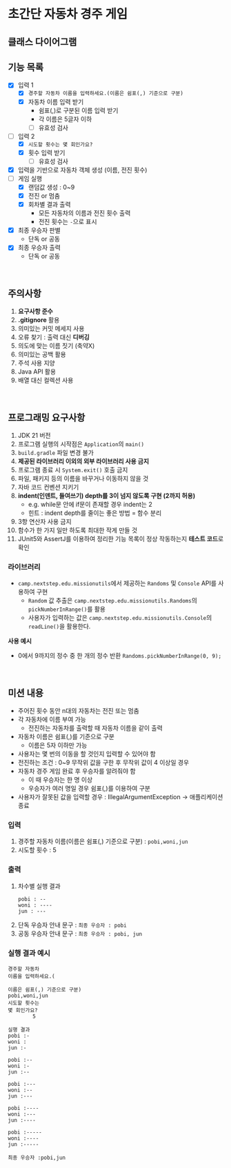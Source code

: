 # 초간단 자동차 경주 게임

## 클래스 다이어그램

## 기능 목록

- [X] 입력 1
    - [X] `경주할 자동차 이름을 입력하세요.(이름은 쉼표(,) 기준으로 구분)`
    - [X] 자동차 이름 입력 받기
        - 쉼표(,)로 구분된 이름 입력 받기
        - 각 이름은 5글자 이하
        - [ ] 유효성 검사
- [ ] 입력 2
    - [X] `시도할 횟수는 몇 회인가요?`
    - [X] 횟수 입력 받기
        - [ ] 유효성 검사
- [X] 입력을 기반으로 자동차 객체 생성 (이름, 전진 횟수)
- [ ] 게임 실행
    - [X] 랜덤값 생성 : 0~9
    - [X] 전진 or 멈춤
    - [X] 회차별 결과 출력
        - 모든 자동차의 이름과 전진 횟수 출력
        - 전진 횟수는 `-`으로 표시
- [X] 최종 우승자 판별
    - 단독 or 공동
- [X] 최종 우승자 출력
    - 단독 or 공동

<br>

## 주의사항

1. **요구사항 준수**
2. **.gitignore** 활용
3. 의미있는 커밋 메세지 사용
4. 오류 찾기 : 출력 대신 **디버깅**
5. 의도에 맞는 이름 짓기 (축약X)
6. 의미있는 공백 활용
7. 주석 사용 지양
8. Java API 활용
9. 배열 대신 컬렉션 사용

<br>

## 프로그래밍 요구사항

1. JDK 21 버전
2. 프로그램 실행의 시작점은 `Application`의 `main()`
3. `build.gradle` 파일 변경 불가
4. **제공된 라이브러리 이외의 외부 라이브러리 사용 금지**
5. 프로그램 종료 시 `System.exit()` 호출 금지
6. 파일, 패키지 등의 이름을 바꾸거나 이동하지 않을 것
7. 자바 코드 컨벤션 지키기
8. **indent(인덴트, 들여쓰기) depth를 3이 넘지 않도록 구현 (2까지 허용)**
    - e.g. while문 안에 if문이 존재할 경우 indent는 2
    - 힌트 : indent depth를 줄이는 좋은 방법 = 함수 분리
9. 3항 연산자 사용 금지
10. 함수가 한 가지 일만 하도록 최대한 작게 만들 것
11. JUnit5와 AssertJ를 이용하여 정리한 기능 목록이 정상 작동하는지 **테스트 코드**로 확인

### 라이브러리

- `camp.nextstep.edu.missionutils`에서 제공하는 `Randoms` 및 `Console` API를 사용하여 구현
    - `Random` 값 추출은 `camp.nextstep.edu.missionutils.Randoms`의 `pickNumberInRange()`를 활용
    - 사용자가 입력하는 값은 `camp.nextstep.edu.missionutils.Console`의 `readLine()`을 활용한다.

**사용 예시**

- 0에서 9까지의 정수 중 한 개의 정수 반환
  `Randoms.pickNumberInRange(0, 9);`

<br>

## 미션 내용

- 주어진 횟수 동안 n대의 자동차는 전진 또는 멈춤
- 각 자동차에 이름 부여 가능
    - 전진하는 자동차를 출력할 때 자동차 이름을 같이 출력
- 자동차 이름은 쉼표(,)를 기준으로 구분
    - 이름은 5자 이하만 가능
- 사용자는 몇 번의 이동을 할 것인지 입력할 수 있어야 함
- 전진하는 조건 : 0~9 무작위 값을 구한 후 무작위 값이 4 이상일 경우
- 자동차 경주 게임 완료 후 우승자를 알려줘야 함
    - 이 때 우승자는 한 명 이상
    - 우승자가 여러 명일 경우 쉼표(,)를 이용하여 구분
- 사용자가 잘못된 값을 입력할 경우 : IllegalArgumentException → 애플리케이션 종료

### 입력

1. 경주할 자동차 이름(이름은 쉼표(,) 기준으로 구분) : `pobi,woni,jun`
2. 시도할 횟수 : 5

### 출력

1. 차수별 실행 결과
    ```
    pobi : --
    woni : ----
    jun : ---
    ```
2. 단독 우승자 안내 문구 : `최종 우승자 : pobi`
3. 공동 우승자 안내 문구 : `최종 우승자 : pobi, jun`

### 실행 결과 예시

```
경주할 자동차
이름을 입력하세요.(

이름은 쉼표(,) 기준으로 구분)
pobi,woni,jun
시도할 횟수는
몇 회인가요?
        5

실행 결과
pobi :-
woni :
jun :-

pobi :--
woni :-
jun :--

pobi :---
woni :--
jun :---

pobi :----
woni :---
jun :----

pobi :-----
woni :----
jun :-----

최종 우승자 :pobi,jun
```